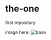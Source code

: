 the-one
=======

first repository

image here:
![base](https://rawgithub.com/benny-k/the-one/master/plan/drawing-4.svg "my one")

